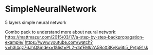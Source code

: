 # SimpleNeuralNetwork
5 layers simple neural network

Combo pack to understand more about neural network:
https://mattmazur.com/2015/03/17/a-step-by-step-backpropagation-example/
https://www.youtube.com/watch?v=h3l4qz76JhQ&index=1&list=PL2-dafEMk2A5BoX3KyKu6ti5_Pytp91sk
